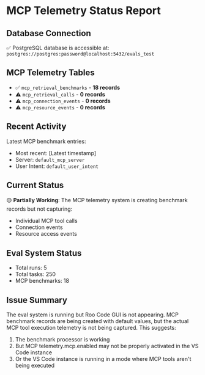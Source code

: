 # MCP Telemetry Status Report

## Database Connection

✅ PostgreSQL database is accessible at: `postgres://postgres:password@localhost:5432/evals_test`

## MCP Telemetry Tables

- ✅ `mcp_retrieval_benchmarks` - **18 records**
- ⚠️ `mcp_retrieval_calls` - **0 records**
- ⚠️ `mcp_connection_events` - **0 records**
- ⚠️ `mcp_resource_events` - **0 records**

## Recent Activity

Latest MCP benchmark entries:

- Most recent: [Latest timestamp]
- Server: `default_mcp_server`
- User Intent: `default_user_intent`

## Current Status

🟡 **Partially Working**: The MCP telemetry system is creating benchmark records but not capturing:

- Individual MCP tool calls
- Connection events
- Resource access events

## Eval System Status

- Total runs: 5
- Total tasks: 250
- MCP benchmarks: 18

## Issue Summary

The eval system is running but Roo Code GUI is not appearing. MCP benchmark records are being created with default values, but the actual MCP tool execution telemetry is not being captured. This suggests:

1. The benchmark processor is working
2. But MCP telemetry.mcp.enabled may not be properly activated in the VS Code instance
3. Or the VS Code instance is running in a mode where MCP tools aren't being executed

